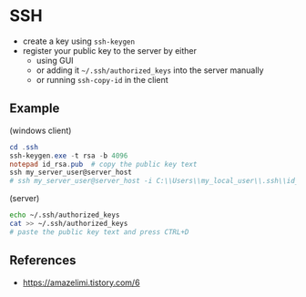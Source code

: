 # SSH

- create a key using `ssh-keygen`
- register your public key to the server by either
    - using GUI
    - or adding it `~/.ssh/authorized_keys` into the server manually
    - or running `ssh-copy-id` in the client

## Example

(windows client)

```powershell
cd .ssh
ssh-keygen.exe -t rsa -b 4096
notepad id_rsa.pub  # copy the public key text
ssh my_server_user@server_host
# ssh my_server_user@server_host -i C:\\Users\\my_local_user\\.ssh\\id_rsa
```
(server)

```bash
echo ~/.ssh/authorized_keys
cat >> ~/.ssh/authorized_keys
# paste the public key text and press CTRL+D
```

## References

- https://amazelimi.tistory.com/6
